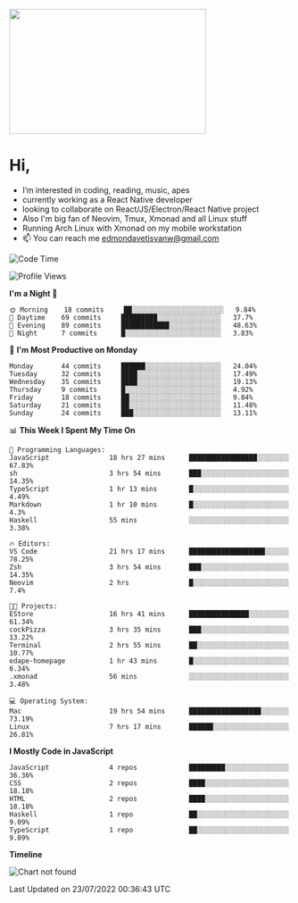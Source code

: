<kbd><img src="https://c.tenor.com/76XxFDBUu48AAAAC/frustrated-mad.gif" width="352" height="224" /></kbd>
#  Hi,
-  I’m interested in coding, reading, music, apes
-  currently working as a React Native developer
-  looking to collaborate on React/JS/Electron/React Native project
-  Also I'm big fan of Neovim, Tmux, Xmonad and all Linux stuff
-  Running Arch Linux with Xmonad on my mobile workstation
- 📫 You can reach me edmondavetisyanw@gmail.com
<!---
edavetisyan/edavetisyan is a ✨ special ✨ repository because its `README.md` (this file) appears on your GitHub profile.
You can click the Preview link to take a look at your changes.
--->

<!--START_SECTION:waka-->
![Code Time](http://img.shields.io/badge/Code%20Time-0%20secs-blue)

![Profile Views](http://img.shields.io/badge/Profile%20Views-234-blue)

**I'm a Night 🦉** 

```text
🌞 Morning    18 commits     ██░░░░░░░░░░░░░░░░░░░░░░░   9.84% 
🌆 Daytime    69 commits     █████████░░░░░░░░░░░░░░░░   37.7% 
🌃 Evening    89 commits     ████████████░░░░░░░░░░░░░   48.63% 
🌙 Night      7 commits      █░░░░░░░░░░░░░░░░░░░░░░░░   3.83%

```
📅 **I'm Most Productive on Monday** 

```text
Monday       44 commits     ██████░░░░░░░░░░░░░░░░░░░   24.04% 
Tuesday      32 commits     ████░░░░░░░░░░░░░░░░░░░░░   17.49% 
Wednesday    35 commits     ████░░░░░░░░░░░░░░░░░░░░░   19.13% 
Thursday     9 commits      █░░░░░░░░░░░░░░░░░░░░░░░░   4.92% 
Friday       18 commits     ██░░░░░░░░░░░░░░░░░░░░░░░   9.84% 
Saturday     21 commits     ██░░░░░░░░░░░░░░░░░░░░░░░   11.48% 
Sunday       24 commits     ███░░░░░░░░░░░░░░░░░░░░░░   13.11%

```


📊 **This Week I Spent My Time On** 

```text
💬 Programming Languages: 
JavaScript               18 hrs 27 mins      █████████████████░░░░░░░░   67.83% 
sh                       3 hrs 54 mins       ███░░░░░░░░░░░░░░░░░░░░░░   14.35% 
TypeScript               1 hr 13 mins        █░░░░░░░░░░░░░░░░░░░░░░░░   4.49% 
Markdown                 1 hr 10 mins        █░░░░░░░░░░░░░░░░░░░░░░░░   4.3% 
Haskell                  55 mins             ░░░░░░░░░░░░░░░░░░░░░░░░░   3.38%

🔥 Editors: 
VS Code                  21 hrs 17 mins      ███████████████████░░░░░░   78.25% 
Zsh                      3 hrs 54 mins       ███░░░░░░░░░░░░░░░░░░░░░░   14.35% 
Neovim                   2 hrs               █░░░░░░░░░░░░░░░░░░░░░░░░   7.4%

🐱‍💻 Projects: 
EStore                   16 hrs 41 mins      ███████████████░░░░░░░░░░   61.34% 
cockPizza                3 hrs 35 mins       ███░░░░░░░░░░░░░░░░░░░░░░   13.22% 
Terminal                 2 hrs 55 mins       ██░░░░░░░░░░░░░░░░░░░░░░░   10.77% 
edape-homepage           1 hr 43 mins        █░░░░░░░░░░░░░░░░░░░░░░░░   6.34% 
.xmonad                  56 mins             ░░░░░░░░░░░░░░░░░░░░░░░░░   3.48%

💻 Operating System: 
Mac                      19 hrs 54 mins      ██████████████████░░░░░░░   73.19% 
Linux                    7 hrs 17 mins       ██████░░░░░░░░░░░░░░░░░░░   26.81%

```

**I Mostly Code in JavaScript** 

```text
JavaScript               4 repos             █████████░░░░░░░░░░░░░░░░   36.36% 
CSS                      2 repos             ████░░░░░░░░░░░░░░░░░░░░░   18.18% 
HTML                     2 repos             ████░░░░░░░░░░░░░░░░░░░░░   18.18% 
Haskell                  1 repo              ██░░░░░░░░░░░░░░░░░░░░░░░   9.09% 
TypeScript               1 repo              ██░░░░░░░░░░░░░░░░░░░░░░░   9.09%

```


**Timeline**

![Chart not found](https://raw.githubusercontent.com/edavetisyan/edavetisyan/main/charts/bar_graph.png) 


 Last Updated on 23/07/2022 00:36:43 UTC
<!--END_SECTION:waka-->
